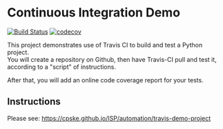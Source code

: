 Continuous Integration Demo
============================

[![Build Status](https://travis-ci.com/KongtappV/demo-pyci.svg?branch=main)](https://travis-ci.com/KongtappV/demo-pyci)
[![codecov](https://codecov.io/gh/KongtappV/demo-pyci/branch/main/graph/badge.svg?token=HZC2VN671W)](undefined)

This project demonstrates use of Travis CI to build and test a Python project.  
You will create a repository on Github, then have Travis-CI pull and test it,
according to a "script" of instructions.

After that, you will add an online code coverage report for your tests.

## Instructions

Please see: https://cpske.github.io/ISP/automation/travis-demo-project

